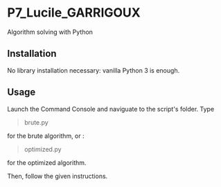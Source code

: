 # P7_Lucile_GARRIGOUX
Algorithm solving with Python

## Installation

No library installation necessary: vanilla Python 3 is enough.

## Usage

Launch the Command Console and naviguate to the script's folder. Type

> brute.py

for the brute algorithm, or :

> optimized.py

for the optimized algorithm.

Then, follow the given instructions.
